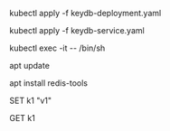 kubectl apply -f keydb-deployment.yaml


kubectl apply -f keydb-service.yaml

kubectl exec -it <pod-name> -- /bin/sh


apt update


apt install redis-tools

SET k1 "v1"


GET k1
